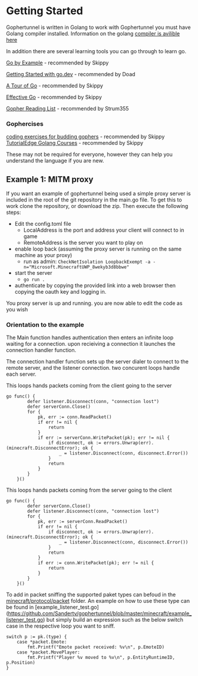 # Getting Started
Gophertunnel is written in Golang to work with Gophertunnel you must have Golang compiler installed. Information on the golang [compiler is avilible here](https://golang.org/)

In addition there are several learning tools you can go through to learn go. 

[Go by Example]( https://gobyexample.com/) - recommended by Skippy

[Getting Started with go.dev]( https://learn.go.dev/) - recommended by Doad

[A Tour of Go](https://tour.golang.org/welcome/1) - recommended by Skippy

[Effective Go]( https://golang.org/doc/effective_go.html) - recommended by Skippy

[Gopher Reading List](https://github.com/enocom/gopher-reading-list) - recommended by Strum355

### Gophercises

[coding exercises for budding gophers](https://gophercises.com/) - recommended by Skippy
[TutorialEdge Golang Courses](https://tutorialedge.net/course/golang/) - recommended by Skippy

These may not be required for everyone, however they can help you understand the language if you are new.
## Example 1: MITM proxy
If you want an example of gophertunnel being used a simple proxy server is included in the root of the git repository in the main.go file. To get this to work clone the repository, or download the zip. Then execute the following steps:
* Edit the config.toml file
  * LocalAddress is the port and address your client will connect to in game
  * RemoteAddress is the server you want to play on
* enable loop back (assuming the proxy server is running on the same machine as your proxy)
  * run as admin: `CheckNetIsolation LoopbackExempt -a -n="Microsoft.MinecraftUWP_8wekyb3d8bbwe"`
* start the server
  * `go run .`
* authenticate by copying the provided link into a web browser then copying the oauth key and logging in.

You proxy server is up and running. you are now able to edit the code as you wish

### Orientation to the example
The Main function handles authentication then enters an infinite loop waiting for a connection. upon recieiving a connection it launches the connection handler function.

The connection handler function sets up the server dialer to connect to the remote server, and the listener connection. two concurent loops handle each server.

This loops hands packets coming from the client going to the server
```golang
go func() {
		defer listener.Disconnect(conn, "connection lost")
		defer serverConn.Close()
		for {
			pk, err := conn.ReadPacket()
			if err != nil {
				return
			}
			if err := serverConn.WritePacket(pk); err != nil {
				if disconnect, ok := errors.Unwrap(err).(minecraft.DisconnectError); ok {
					_ = listener.Disconnect(conn, disconnect.Error())
				}
				return
			}
		}
	}()
```
This loops hands packets coming from the server going to the client
```golang
go func() {
		defer serverConn.Close()
		defer listener.Disconnect(conn, "connection lost")
		for {
			pk, err := serverConn.ReadPacket()
			if err != nil {
				if disconnect, ok := errors.Unwrap(err).(minecraft.DisconnectError); ok {
					_ = listener.Disconnect(conn, disconnect.Error())
				}
				return
			}
			if err := conn.WritePacket(pk); err != nil {
				return
			}
		}
	}()
```
To add in packet sniffing the supported paket types can befoud in the [minecraft/protocol/packet](https://github.com/Sandertv/gophertunnel/tree/master/minecraft/protocol/packet) folder. An example on how to use these type can be found in [example_listener_test.go] (https://github.com/Sandertv/gophertunnel/blob/master/minecraft/example_listener_test.go) but simply build an expression such as the below switch case in the respective loop you want to sniff.
```golang
switch p := pk.(type) {
	case *packet.Emote:
		fmt.Printf("Emote packet received: %v\n", p.EmoteID)
	case *packet.MovePlayer:
		fmt.Printf("Player %v moved to %v\n", p.EntityRuntimeID, p.Position)
}
```
